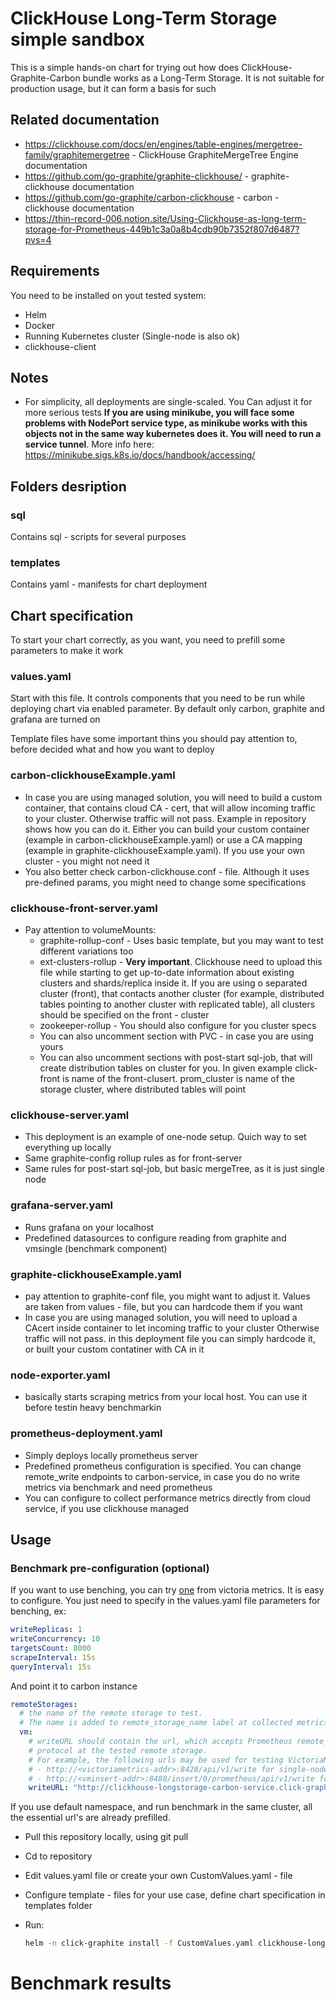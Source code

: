 # ClickHouse Long-Term Storage simple sandbox
This is a simple hands-on chart for trying out how does ClickHouse-Graphite-Carbon bundle works as a Long-Term Storage. It is not suitable for production usage, but it can form a basis for such

## Related documentation
- https://clickhouse.com/docs/en/engines/table-engines/mergetree-family/graphitemergetree - ClickHouse GraphiteMergeTree Engine documentation
- https://github.com/go-graphite/graphite-clickhouse/ - graphite-clickhouse documentation
- https://github.com/go-graphite/carbon-clickhouse - carbon - clickhouse documentation
- https://thin-record-006.notion.site/Using-Clickhouse-as-long-term-storage-for-Prometheus-449b1c3a0a8b4cdb90b7352f807d6487?pvs=4

## Requirements
You need to be installed on yout tested system:
- Helm
- Docker
- Running Kubernetes cluster (Single-node is also ok)
- clickhouse-client

## Notes
 - For simplicity, all deployments are single-scaled. You Can adjust it for more serious tests
 **If you are using minikube, you will face some problems with NodePort service type, as minikube works with this objects not in the same way kubernetes does it. You will need to run a service tunnel**. More info here: https://minikube.sigs.k8s.io/docs/handbook/accessing/

## Folders desription
### sql
Contains sql - scripts for several purposes

### templates
Contains yaml - manifests for chart deployment

## Chart specification
To start your chart correctly, as you want, you need to prefill some parameters to make it work
### values.yaml
Start with this file. It controls components that you need to be run while deploying chart via enabled parameter.
By default only carbon, graphite and grafana are turned on

Template files have some important thins you should pay attention to, before decided what and how you want to deploy
### carbon-clickhouseExample.yaml
- In case you are using managed solution, you will need to build a custom container, that contains cloud CA - cert, that will allow incoming traffic to your cluster. Otherwise traffic will not pass. Example in repository shows how you can do it. Either you can build your custom container (example in carbon-clickhouseExample.yaml) or use a CA mapping (example in graphite-clickhouseExample.yaml). If you use your own cluster - you might not need it
- You also better check carbon-clickhouse.conf - file. Although it uses pre-defined params, you might need to change some specifications

### clickhouse-front-server.yaml
- Pay attention to volumeMounts:
    - graphite-rollup-conf - Uses basic template, but you may want to test different variations too
    - ext-clusters-rollup - **Very important**. Clickhouse need to upload this file while starting to get up-to-date information about existing clusters and shards/replica inside it. If you are using o separated cluster (front), that contacts another cluster (for example, distributed tables pointing to another cluster with replicated table), all clusters should be specified on the front - cluster
    - zookeeper-rollup - You should also configure for you cluster specs
    - You can also uncomment section with PVC - in case you are using yours
    - You can also uncomment sections with post-start sql-job, that will create distribution tables on cluster for you. In given example click-front is name of the front-clusert. prom_cluster is name of the storage cluster, where distributed tables will point

### clickhouse-server.yaml
- This deployment is an example of one-node setup. Quich way to set everything up locally
- Same graphite-config rollup rules as for front-server 
- Same rules for post-start sql-job, but basic mergeTree, as it is just single node

### grafana-server.yaml
- Runs grafana on your localhost
- Predefined datasources to configure reading from graphite and vmsingle (benchmark component) 

### graphite-clickhouseExample.yaml
- pay attention to graphite-conf file, you might want to adjust it. Values are taken from values - file, but you can hardcode them if you want
- In case you are using managed solution, you will need to upload a CAcert inside container to let incoming traffic to your cluster
Otherwise traffic will not pass. in this deployment file you can simply hardcode it, or built your custom contatiner with CA in it

### node-exporter.yaml
- basically starts scraping metrics from your local host. You can use it before testin heavy benchmarkin

### prometheus-deployment.yaml
- Simply deploys locally prometheus server
- Predefined prometheus configuration is specified. You can change remote_write endpoints to carbon-service, in case you do no write metrics via benchmark and need prometheus
- You can configure to collect performance metrics directly from cloud service, if you use clickhouse managed

## Usage
### Benchmark pre-configuration (optional)
If you want to use benching, you can try [one](https://github.com/VictoriaMetrics/prometheus-benchmark) from victoria metrics.
It is easy to configure. You just need to specify in the values.yaml file parameters for benching, ex:
```yaml
writeReplicas: 1
writeConcurrency: 10
targetsCount: 8000
scrapeInterval: 15s
queryInterval: 15s
```

And point it to carbon instance
```yaml
remoteStorages:
  # the name of the remote storage to test.
  # The name is added to remote_storage_name label at collected metrics
  vm:
    # writeURL should contain the url, which accepts Prometheus remote_write
    # protocol at the tested remote storage.
    # For example, the following urls may be used for testing VictoriaMetrics:
    # - http://<victoriametrics-addr>:8428/api/v1/write for single-node VictoriaMetrics
    # - http://<vminsert-addr>:8480/insert/0/prometheus/api/v1/write for cluster VictoriaMetrics
    writeURL: "http://clickhouse-longstorage-carbon-service.click-graphite.svc.cluster.local:2006" #Your url. Remains the same, if you do not change namespace in thus chart
```
If you use default namespace, and run benchmark in the same cluster, all the essential url's are already prefilled.

- Pull this repository locally, using git pull
- Cd to repository
- Edit values.yaml file or create your own CustomValues.yaml - file
- Configure template - files for your use case, define chart specification in templates folder
- Run: 

    ```bash
    helm -n click-graphite install -f CustomValues.yaml clickhouse-longstorage .
    ```

# Benchmark results
